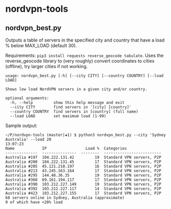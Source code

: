 # nordvpn-tools

## nordvpn_best.py
Outputs a table of servers in the specified city and country that have a load % below MAX_LOAD (default 30). 

Requirements: `pip3 install requests reverse_geocode tabulate`. Uses the reverse_geocode library to (very roughly) convert coordinates to cities (offline), try larger cities if not working.

```
usage: nordvpn_best.py [-h] [--city CITY] [--country COUNTRY] [--load LOAD]

Shows low load NordVPN servers in a given city and/or country.

optional arguments:
  -h, --help         show this help message and exit
  --city CITY        find servers in '[city] [country]'
  --country COUNTRY  find servers in [country] (full name)
  --load LOAD        set maximum load (1-99)
```

Sample output:
```
~/P/nordvpn-tools (master|✚1) $ python3 nordvpn_best.py --city 'Sydney Australia' --load 20                                                                                    13:07:23
Name            IP                 Load %  Categories
--------------  ---------------  --------  -------------------------
Australia #197  104.222.131.42         19  Standard VPN servers, P2P
Australia #200  104.222.131.45         17  Standard VPN servers, P2P
Australia #205  45.121.210.197         16  Standard VPN servers, P2P
Australia #213  43.245.163.164         17  Standard VPN servers, P2P
Australia #295  144.48.36.35           19  Standard VPN servers, P2P
Australia #368  69.161.194.117         17  Standard VPN servers, P2P
Australia #390  103.212.227.149        19  Standard VPN servers, P2P
Australia #392  103.212.227.117        14  Standard VPN servers, P2P
Australia #423  103.212.227.155        17  Standard VPN servers, P2P
68 servers online in Sydney, Australia (approximate)
9 of which have <20% load

```

